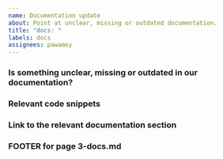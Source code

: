 ```yaml
---
name: Documentation update
about: Point at unclear, missing or outdated documentation.
title: "docs: "
labels: docs
assignees: pawamoy
---
```


### Is something unclear, missing or outdated in our documentation?
<!-- A clear and concise description of what the documentation issue is. Ex. I can't find an explanation on feature [...]. -->

### Relevant code snippets
<!-- If the documentation issue is related to code, please provide relevant code snippets. -->

### Link to the relevant documentation section
<!-- Add a link to the relevant section of our documentation, or any addition context. -->

### FOOTER for page 3-docs.md
